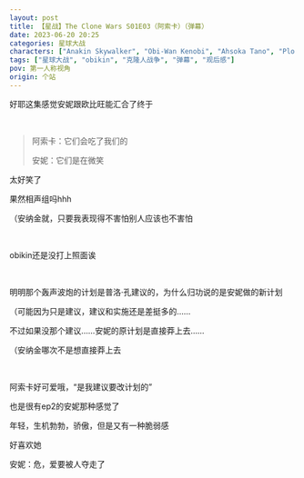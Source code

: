 ```yaml
---
layout: post
title: 【星战】The Clone Wars S01E03（阿索卡）（弹幕）
date: 2023-06-20 20:25
categories: 星球大战
characters: ["Anakin Skywalker", "Obi-Wan Kenobi", "Ahsoka Tano", "Plo Koon"]
tags: ["星球大战", "obikin", "克隆人战争", "弹幕", "观后感"]
pov: 第一人称视角
origin: 个站
---
```


好耶这集感觉安妮跟欧比旺能汇合了终于

<br>

> 阿索卡：它们会吃了我们的
>
> 安妮：它们是在微笑

太好笑了

果然相声组吗hhh

（安纳金就，只要我表现得不害怕别人应该也不害怕

<br>

obikin还是没打上照面诶

<br>

明明那个轰声波炮的计划是普洛·孔建议的，为什么归功说的是安妮做的新计划

（可能因为只是建议，建议和实施还是差挺多的……

不过如果没那个建议……安妮的原计划是直接莽上去……

（安纳金哪次不是想直接莽上去

<br>

阿索卡好可爱哦，“是我建议要改计划的”

也是很有ep2的安妮那种感觉了

年轻，生机勃勃，骄傲，但是又有一种脆弱感

好喜欢她

安妮：危，爱要被人夺走了
